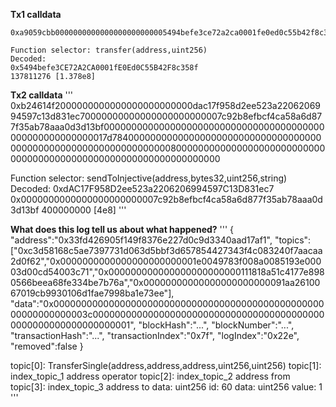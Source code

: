 **Tx1 calldata**
```
0xa9059cbb0000000000000000000000005494befe3ce72a2ca0001fe0ed0c55b42f8c358f000000000000000000000000000000000000000000000000000000000836d54c

Function selector: transfer(address,uint256)
Decoded:
0x5494befe3CE72A2CA0001fE0Ed0C55B42F8c358f
137811276 [1.378e8]
```

**Tx2 calldata**
''' 
0xb24614f2000000000000000000000000dac17f958d2ee523a2206206994597c13d831ec70000000000000000000000007c92b8efbcf4ca58a6d877f35ab78aaa0d3d13bf0000000000000000000000000000000000000000000000000000000017d7840000000000000000000000000000000000000000000000000000000000000000800000000000000000000000000000000000000000000000000000000000000000

Function selector: sendToInjective(address,bytes32,uint256,string)
Decoded:
0xdAC17F958D2ee523a2206206994597C13D831ec7
0x0000000000000000000000007c92b8efbcf4ca58a6d877f35ab78aaa0d3d13bf
400000000 [4e8]
'''

**What does this log tell us about what happened?**
'''
{
  "address":"0x33fd426905f149f8376e227d0c9d3340aad17af1",
  "topics":["0xc3d58168c5ae7397731d063d5bbf3d657854427343f4c083240f7aacaa2d0f62","0x0000000000000000000000001e0049783f008a0085193e00003d00cd54003c71","0x000000000000000000000000111818a51c4177e8980566beea68fe334be7b76a","0x00000000000000000000000091aa2610067019cb9930106d1fae7998ba1e73ee"], "data":"0x000000000000000000000000000000000000000000000000000000000000003c0000000000000000000000000000000000000000000000000000000000000001",
  "blockHash":"...",
  "blockNumber":"...",
  "transactionHash":"...",
  "transactionIndex":"0x7f",
  "logIndex":"0x22e",
  "removed":false
}

topic[0]: TransferSingle(address,address,address,uint256,uint256)
topic[1]: index_topic_1 address operator
topic[2]: index_topic_2 address from
topic[3]: index_topic_3 address to
data: uint256 id: 60
data: uint256 value: 1
'''

